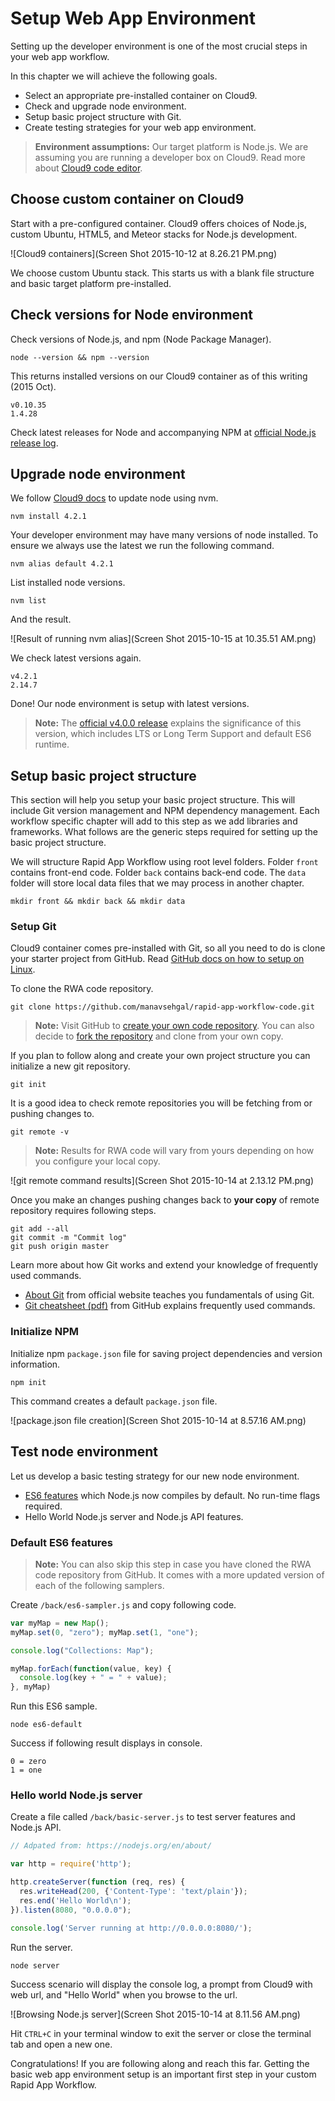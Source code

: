 # Setup Web App Environment

Setting up the developer environment is one of the most crucial steps in your web app workflow. 

In this chapter we will achieve the following goals.

- Select an appropriate pre-installed container on Cloud9.
- Check and upgrade node environment.
- Setup basic project structure with Git.
- Create testing strategies for your web app environment.

> **Environment assumptions:** Our target platform is Node.js. We are assuming you are running a developer box on Cloud9. Read more about [Cloud9 code editor](/cloud9_code_editor.html).

## Choose custom container on Cloud9

Start with a pre-configured container. Cloud9 offers choices of Node.js, custom Ubuntu, HTML5, and Meteor stacks for Node.js development.

![Cloud9 containers](Screen Shot 2015-10-12 at 8.26.21 PM.png)

We choose custom Ubuntu stack. This starts us with a blank file structure and basic target platform pre-installed.

## Check versions for Node environment

Check versions of Node.js, and npm (Node Package Manager).

```
node --version && npm --version
```

This returns installed versions on our Cloud9 container as of this writing (2015 Oct).

```
v0.10.35
1.4.28
```

Check latest releases for Node and accompanying NPM at [official Node.js release log](https://nodejs.org/en/download/releases/).


## Upgrade node environment

We follow [Cloud9 docs](https://docs.c9.io/docs/updating-nodejs) to update node using nvm.

```
nvm install 4.2.1
```

Your developer environment may have many versions of node installed. To ensure we always use the latest we run the following command.

```
nvm alias default 4.2.1
```

List installed node versions.

```
nvm list
```

And the result.

![Result of running nvm alias](Screen Shot 2015-10-15 at 10.35.51 AM.png)

We check latest versions again.

```
v4.2.1
2.14.7
```

Done! Our node environment is setup with latest versions.

> **Note:** The [official v4.0.0 release](https://nodejs.org/en/blog/release/v4.0.0/) explains the significance of this version, which includes LTS or Long Term Support and default ES6 runtime.

## Setup basic project structure

This section will help you setup your basic project structure. This will include Git version management and NPM dependency management. Each workflow specific chapter will add to this step as we add libraries and frameworks. What follows are the generic steps required for setting up the basic project structure.

We will structure Rapid App Workflow using root level folders. Folder ```front``` contains front-end code. Folder ```back``` contains back-end code. The ```data``` folder will store local data files that we may process in another chapter.

```
mkdir front && mkdir back && mkdir data
```


### Setup Git

Cloud9 container comes pre-installed with Git, so all you need to do is clone your starter project from GitHub. Read [GitHub docs on how to setup on Linux](https://help.github.com/articles/set-up-git/#platform-linux).

To clone the RWA code repository.

```
git clone https://github.com/manavsehgal/rapid-app-workflow-code.git
```

> **Note:** Visit GitHub to [create your own code repository](https://help.github.com/articles/create-a-repo/). You can also decide to [fork the repository](https://github.com/manavsehgal/rapid-app-workflow-code#fork-destination-box) and clone from your own copy.

If you plan to follow along and create your own project structure you can initialize a new git repository.

```
git init
```

It is a good idea to check remote repositories you will be fetching from or pushing changes to.

```
git remote -v
```

> **Note:** Results for RWA code will vary from yours depending on how you configure your local copy.

![git remote command results](Screen Shot 2015-10-14 at 2.13.12 PM.png)

Once you make an changes pushing changes back to **your copy** of remote repository requires following steps.

```
git add --all
git commit -m "Commit log"
git push origin master
```

Learn more about how Git works and extend your knowledge of frequently used commands.

- [About Git](http://git-scm.com/about) from official website teaches you fundamentals of using Git.
- [Git cheatsheet (pdf)](https://training.github.com/kit/downloads/github-git-cheat-sheet.pdf) from GitHub explains frequently used commands.

### Initialize NPM

Initialize npm ```package.json``` file for saving project dependencies and version information.

```
npm init
```

This command creates a default ```package.json``` file.

![package.json file creation](Screen Shot 2015-10-14 at 8.57.16 AM.png)


## Test node environment

Let us develop a basic testing strategy for our new node environment.

- [ES6 features](https://nodejs.org/en/docs/es6/) which Node.js now compiles by default. No run-time flags required.
- Hello World Node.js server and Node.js API features.

### Default ES6 features

> **Note:** You can also skip this step in case you have cloned the RWA code repository from GitHub. It comes with a more updated version of each of the following samplers.

Create ```/back/es6-sampler.js``` and copy following code.

```javascript
var myMap = new Map();
myMap.set(0, "zero"); myMap.set(1, "one");

console.log("Collections: Map");

myMap.forEach(function(value, key) {
  console.log(key + " = " + value);
}, myMap)

```

Run this ES6 sample.

```
node es6-default
```

Success if following result displays in console.

```
0 = zero
1 = one
```

### Hello world Node.js server

Create a file called ```/back/basic-server.js``` to test server features and Node.js API. 

```javascript
// Adpated from: https://nodejs.org/en/about/

var http = require('http');

http.createServer(function (req, res) {
  res.writeHead(200, {'Content-Type': 'text/plain'});
  res.end('Hello World\n');
}).listen(8080, "0.0.0.0");

console.log('Server running at http://0.0.0.0:8080/');
```

Run the server.

```
node server
```

Success scenario will display the console log, a prompt from Cloud9 with web url, and "Hello World" when you browse to the url.

![Browsing Node.js server](Screen Shot 2015-10-14 at 8.11.56 AM.png)

Hit ```CTRL+C``` in your terminal window to exit the server or close the terminal tab and open a new one.
 
Congratulations! If you are following along and reach this far. Getting the basic web app environment setup is an important first step in your custom Rapid App Workflow.